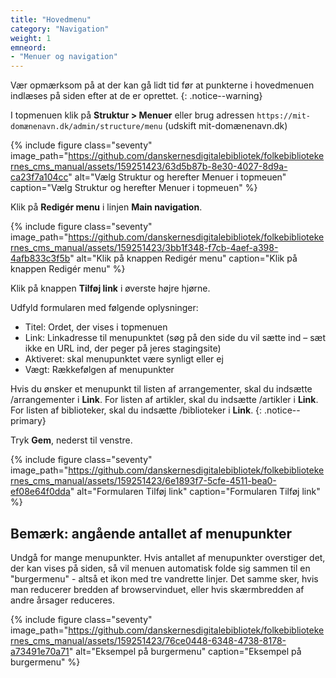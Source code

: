 ```yaml
---
title: "Hovedmenu"
category: "Navigation"
weight: 1
emneord:
- "Menuer og navigation"
---
```

Vær opmærksom på at der kan gå lidt tid før at punkterne i hovedmenuen indlæses på siden efter at de er oprettet.
{: .notice--warning}

I topmenuen klik på **Struktur > Menuer** eller brug adressen `https://mit-domænenavn.dk/admin/structure/menu` (udskift mit-domænenavn.dk)

{% include figure class="seventy" image_path="https://github.com/danskernesdigitalebibliotek/folkebibliotekernes_cms_manual/assets/159251423/63d5b87b-8e30-4027-8d9a-ca23f7a104cc" alt="Vælg Struktur og herefter Menuer i topmeuen" caption="Vælg Struktur og herefter Menuer i topmeuen" %}

Klik på **Redigér menu** i linjen **Main navigation**.

{% include figure class="seventy" image_path="https://github.com/danskernesdigitalebibliotek/folkebibliotekernes_cms_manual/assets/159251423/3bb1f348-f7cb-4aef-a398-4afb833c3f5b" alt="Klik på knappen Redigér menu" caption="Klik på knappen Redigér menu" %}

Klik på knappen **Tilføj link** i øverste højre hjørne.

Udfyld formularen med følgende oplysninger:
- Titel: Ordet, der vises i topmenuen
- Link: Linkadresse til menupunktet (søg på den side du vil sætte ind – sæt ikke en URL ind, der peger på jeres stagingsite)
- Aktiveret: skal menupunktet være synligt eller ej
- Vægt: Rækkefølgen af menupunkter

Hvis du ønsker et menupunkt til listen af arrangementer, skal du indsætte /arrangementer i **Link**. For listen af artikler, skal du indsætte /artikler i **Link**. For listen af biblioteker, skal du indsætte /biblioteker i **Link**. 
{: .notice--primary}

Tryk **Gem**, nederst til venstre.

{% include figure class="seventy" image_path="https://github.com/danskernesdigitalebibliotek/folkebibliotekernes_cms_manual/assets/159251423/6e1893f7-5cfe-4511-bea0-ef08e64f0dda" alt="Formularen Tilføj link" caption="Formularen Tilføj link" %}

## Bemærk: angående antallet af menupunkter

Undgå for mange menupunkter. Hvis antallet af menupunkter overstiger det, der kan vises på siden, så vil menuen automatisk folde sig sammen til en "burgermenu" - altså et ikon med tre vandrette linjer. Det samme sker, hvis man reducerer bredden af browservinduet, eller hvis skærmbredden af andre årsager reduceres.

{% include figure class="seventy" image_path="https://github.com/danskernesdigitalebibliotek/folkebibliotekernes_cms_manual/assets/159251423/76ce0448-6348-4738-8178-a73491e70a71" alt="Eksempel på burgermenu" caption="Eksempel på burgermenu" %}
